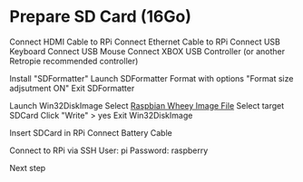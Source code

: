 # Prepare SD Card (16Go)

Connect HDMI Cable to RPi
Connect Ethernet Cable to RPi
Connect USB Keyboard
Connect USB Mouse
Connect XBOX USB Controller (or another Retropie recommended controller)

Install "SDFormatter"
Launch SDFormatter
Format with options "Format size adjsutment ON"
Exit SDFormatter

Launch Win32DiskImage
Select [Raspbian Wheey Image File](https://downloads.raspberrypi.org/raspbian/images/raspbian-2015-05-07/2015-05-05-raspbian-wheezy.zip)
Select target SDCard
Click "Write" > yes
Exit Win32DiskImage

Insert SDCard in RPi
Connect Battery Cable

Connect to RPi via SSH
User: pi
Password: raspberry

Next step





